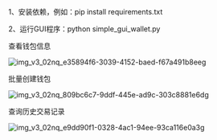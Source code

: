 1、安装依赖，例如：pip install requirements.txt

2、运行GUI程序：python simple_gui_wallet.py

查看钱包信息

![img_v3_02nq_e35894f6-3039-4152-baed-f67a491b8eeg](https://github.com/user-attachments/assets/4505bc64-edea-4b72-924f-2b7f6e224879)

批量创建钱包

![img_v3_02nq_809bc6c7-9ddf-445e-ad9c-303c8881e6dg](https://github.com/user-attachments/assets/db10990a-f46b-402b-8262-675415e57271)

查询历史交易记录

![img_v3_02nq_e9dd90f1-0328-4ac1-94ee-93ca116e0a3g](https://github.com/user-attachments/assets/48ec881e-189c-4df4-834f-a829b3d736e2)

